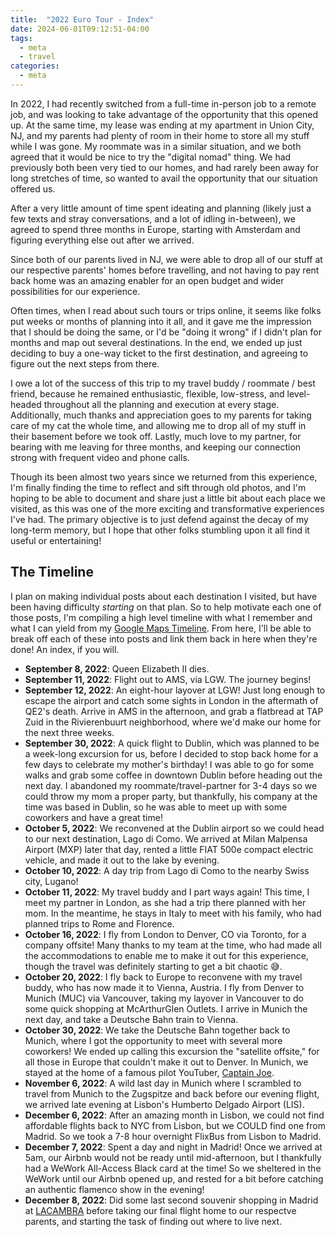 ```yaml
---
title:  "2022 Euro Tour - Index"
date: 2024-06-01T09:12:51-04:00
tags:
  - meta
  - travel
categories:
  - meta
---
```


In 2022, I had recently switched from a full-time in-person job to a remote job, and was looking to take advantage of the opportunity that this opened up. At the same time, my lease was ending at my apartment in Union City, NJ, and my parents had plenty of room in their home to store all my stuff while I was gone. My roommate was in a similar situation, and we both agreed that it would be nice to try the "digital nomad" thing. We had previously both been very tied to our homes, and had rarely been away for long stretches of time, so wanted to avail the opportunity that our situation offered us.

After a very little amount of time spent ideating and planning (likely just a few texts and stray conversations, and a lot of idling in-between), we agreed to spend three months in Europe, starting with Amsterdam and figuring everything else out after we arrived.

Since both of our parents lived in NJ, we were able to drop all of our stuff at our respective parents' homes before travelling, and not having to pay rent back home was an amazing enabler for an open budget and wider possibilities for our experience.

Often times, when I read about such tours or trips online, it seems like folks put weeks or months of planning into it all, and it gave me the impression that I should be doing the same, or I'd be "doing it wrong" if I didn't plan for months and map out several destinations. In the end, we ended up just deciding to buy a one-way ticket to the first destination, and agreeing to figure out the next steps from there.

I owe a lot of the success of this trip to my travel buddy / roommate / best friend, because he remained enthusiastic, flexible, low-stress, and level-headed throughout all the planning and execution at every stage. Additionally, much thanks and appreciation goes to my parents for taking care of my cat the whole time, and allowing me to drop all of my stuff in their basement before we took off. Lastly, much love to my partner, for bearing with me leaving for three months, and keeping our connection strong with frequent video and phone calls.

Though its been almost two years since we returned from this experience, I'm finally finding the time to reflect and sift through old photos, and I'm hoping to be able to document and share just a little bit about each place we visited, as this was one of the more exciting and transformative experiences I've had. The primary objective is to just defend against the decay of my long-term memory, but I hope that other folks stumbling upon it all find it useful or entertaining!

## The Timeline

I plan on making individual posts about each destination I visited, but have been having difficulty _starting_ on that plan. So to help motivate each one of those posts, I'm compiling a high level timeline with what I remember and what I can yield from my [Google Maps Timeline](https://timeline.google.com). From here, I'll be able to break off each of these into posts and link them back in here when they're done! An index, if you will.

- **September 8, 2022**: Queen Elizabeth II dies.
- **September 11, 2022**: Flight out to AMS, via LGW. The journey begins!
- **September 12, 2022**: An eight-hour layover at LGW! Just long enough to escape the airport and catch some sights in London in the aftermath of QE2's death. Arrive in AMS in the afternoon, and grab a flatbread at TAP Zuid in the Rivierenbuurt neighborhood, where we'd make our home for the next three weeks.
- **September 30, 2022**: A quick flight to Dublin, which was planned to be a week-long excursion for us, before I decided to stop back home for a few days to celebrate my mother's birthday! I was able to go for some walks and grab some coffee in downtown Dublin before heading out the next day. I abandoned my roommate/travel-partner for 3-4 days so we could throw my mom a proper party, but thankfully, his company at the time was based in Dublin, so he was able to meet up with some coworkers and have a great time!
- **October 5, 2022**: We reconvened at the Dublin airport so we could head to our next destination, Lago di Como. We arrived at Milan Malpensa Airport (MXP) later that day, rented a little FIAT 500e compact electric vehicle, and made it out to the lake by evening.
- **October 10, 2022**: A day trip from Lago di Como to the nearby Swiss city, Lugano!
- **October 11, 2022**: My travel buddy and I part ways again! This time, I meet my partner in London, as she had a trip there planned with her mom. In the meantime, he stays in Italy to meet with his family, who had planned trips to Rome and Florence.
- **October 16, 2022**: I fly from London to Denver, CO via Toronto, for a company offsite! Many thanks to my team at the time, who had made all the accommodations to enable me to make it out for this experience, though the travel was definitely starting to get a bit chaotic 😅.
- **October 20, 2022**: I fly back to Europe to reconvene with my travel buddy, who has now made it to Vienna, Austria. I fly from Denver to Munich (MUC) via Vancouver, taking my layover in Vancouver to do some quick shopping at McArthurGlen Outlets. I arrive in Munich the next day, and take a Deutsche Bahn train to Vienna.
- **October 30, 2022**: We take the Deutsche Bahn together back to Munich, where I got the opportunity to meet with several more coworkers! We ended up calling this excursion the "satellite offsite," for all those in Europe that couldn't make it out to Denver. In Munich, we stayed at the home of a famous pilot YouTuber, [Captain Joe](https://www.youtube.com/@flywithcaptainjoe).
- **November 6, 2022**: A wild last day in Munich where I scrambled to travel from Munich to the Zugspitze and back before our evening flight, we arrived late evening at Lisbon's Humberto Delgado Airport (LIS). 
- **December 6, 2022**: After an amazing month in Lisbon, we could not find affordable flights back to NYC from Lisbon, but we COULD find one from Madrid. So we took a 7-8 hour overnight FlixBus from Lisbon to Madrid. 
- **December 7, 2022**: Spent a day and night in Madrid! Once we arrived at 5am, our Airbnb would not be ready until mid-afternoon, but I thankfully had a WeWork All-Access Black card at the time! So we sheltered in the WeWork until our Airbnb opened up, and rested for a bit before catching an authentic flamenco show in the evening!
- **December 8, 2022**: Did some last second souvenir shopping in Madrid at [LACAMBRA](https://www.mylacambra.com/en) before taking our final flight home to our respectve parents, and starting the task of finding out where to live next.
